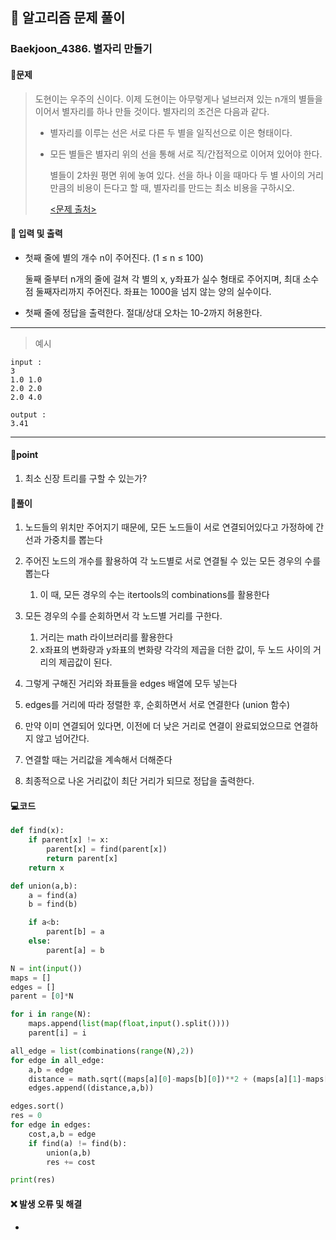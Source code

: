 ## 🐌 알고리즘 문제 풀이

### Baekjoon_4386. 별자리 만들기

#### 📒문제

> 도현이는 우주의 신이다. 이제 도현이는 아무렇게나 널브러져 있는 n개의 별들을 이어서 별자리를 하나 만들 것이다. 별자리의 조건은 다음과 같다.
>
> - 별자리를 이루는 선은 서로 다른 두 별을 일직선으로 이은 형태이다.
> - 모든 별들은 별자리 위의 선을 통해 서로 직/간접적으로 이어져 있어야 한다.
>    
>    별들이 2차원 평면 위에 놓여 있다. 선을 하나 이을 때마다 두 별 사이의 거리만큼의 비용이 든다고 할 때, 별자리를 만드는 최소 비용을 구하시오.
>    
>    [<문제 출처>](https://www.acmicpc.net/problem/4386)



#### :pushpin: 입력 및 출력

- 첫째 줄에 별의 개수 n이 주어진다. (1 ≤ n ≤ 100)

  둘째 줄부터 n개의 줄에 걸쳐 각 별의 x, y좌표가 실수 형태로 주어지며, 최대 소수점 둘째자리까지 주어진다. 좌표는 1000을 넘지 않는 양의 실수이다.

- 첫째 줄에 정답을 출력한다. 절대/상대 오차는 10-2까지 허용한다.


---

> 예시

```
input :
3
1.0 1.0
2.0 2.0
2.0 4.0

output :
3.41
```

----




#### 🚀point

1. 최소 신장 트리를 구할 수 있는가?

#### 🔎풀이

1.  노드들의 위치만 주어지기 때문에, 모든 노드들이 서로 연결되어있다고 가정하에 간선과 가중치를 뽑는다
2.  주어진 노드의 개수를 활용하여 각 노드별로 서로 연결될 수 있는 모든 경우의 수를 뽑는다
    1.  이 때, 모든 경우의 수는 itertools의 combinations를 활용한다

3.  모든 경우의 수를 순회하면서 각 노드별 거리를 구한다.
    1.  거리는 math 라이브러리를 활용한다
    2.  x좌표의 변화량과 y좌표의 변화량 각각의 제곱을 더한 값이, 두 노드 사이의 거리의 제곱값이 된다.

4.  그렇게 구해진 거리와 좌표들을 edges 배열에 모두 넣는다
5.  edges를 거리에 따라 정렬한 후, 순회하면서 서로 연결한다 (union 함수)
6.  만약 이미 연결되어 있다면, 이전에 더 낮은 거리로 연결이 완료되었으므로 연결하지 않고 넘어간다.
7.  연결할 때는 거리값을 계속해서 더해준다
8.  최종적으로 나온 거리값이 최단 거리가 되므로 정답을 출력한다.

#### 💻코드

```python
def find(x):
    if parent[x] != x:
        parent[x] = find(parent[x])
        return parent[x]
    return x

def union(a,b):
    a = find(a)
    b = find(b)

    if a<b:
        parent[b] = a
    else:
        parent[a] = b

N = int(input())
maps = []
edges = []
parent = [0]*N

for i in range(N):
    maps.append(list(map(float,input().split())))
    parent[i] = i

all_edge = list(combinations(range(N),2))
for edge in all_edge:
    a,b = edge
    distance = math.sqrt((maps[a][0]-maps[b][0])**2 + (maps[a][1]-maps[b][1])**2)
    edges.append((distance,a,b))

edges.sort()
res = 0
for edge in edges:
    cost,a,b = edge
    if find(a) != find(b):
        union(a,b)
        res += cost

print(res)
```



#### ❌ 발생 오류 및 해결

- 
